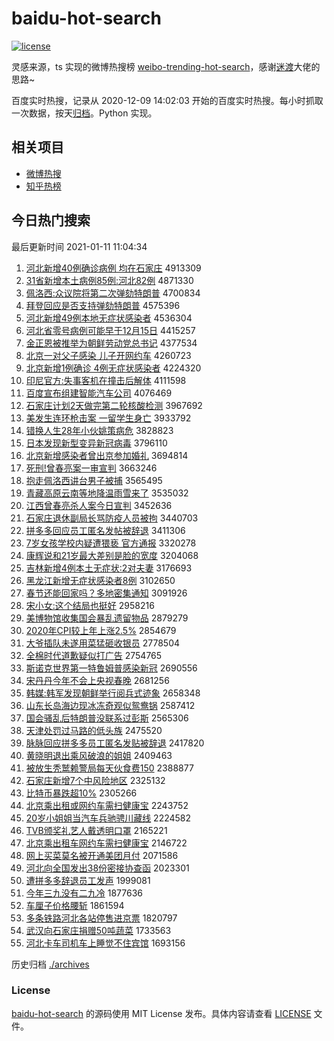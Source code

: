 # baidu-hot-search

[![license](https://img.shields.io/github/license/Arrackisarookie/baidu-hot-search)](https://github.com/Arrackisarookie/baidu-hot-search/blob/master/LICENSE)

灵感来源，ts 实现的微博热搜榜 [weibo-trending-hot-search](https://github.com/justjavac/weibo-trending-hot-search)，感谢[迷渡](https://github.com/justjavac)大佬的思路~

百度实时热搜，记录从 2020-12-09 14:02:03 开始的百度实时热搜。每小时抓取一次数据，按天[归档](./archives)。Python 实现。

## 相关项目
+ [微博热搜](https://github.com/Arrackisarookie/weibo-hot-search)
+ [知乎热榜](https://github.com/Arrackisarookie/zhihu-top-search)

## 今日热门搜索

<!-- Rank Begin -->

最后更新时间 2021-01-11 11:04:34

1. [河北新增40例确诊病例 均在石家庄](http://www.baidu.com/baidu?cl=3&tn=SE_baiduhomet8_jmjb7mjw&rsv_dl=fyb_top&fr=top1000&wd=%BA%D3%B1%B1%D0%C2%D4%F640%C0%FD%C8%B7%D5%EF%B2%A1%C0%FD%20%BE%F9%D4%DA%CA%AF%BC%D2%D7%AF) 4913309
1. [31省新增本土病例85例:河北82例](http://www.baidu.com/baidu?cl=3&tn=SE_baiduhomet8_jmjb7mjw&rsv_dl=fyb_top&fr=top1000&wd=31%CA%A1%D0%C2%D4%F6%B1%BE%CD%C1%B2%A1%C0%FD85%C0%FD%3A%BA%D3%B1%B182%C0%FD) 4871330
1. [佩洛西:众议院将第二次弹劾特朗普](http://www.baidu.com/baidu?cl=3&tn=SE_baiduhomet8_jmjb7mjw&rsv_dl=fyb_top&fr=top1000&wd=%C5%E5%C2%E5%CE%F7%3A%D6%DA%D2%E9%D4%BA%BD%AB%B5%DA%B6%FE%B4%CE%B5%AF%DB%C0%CC%D8%C0%CA%C6%D5) 4700834
1. [拜登回应是否支持弹劾特朗普](http://www.baidu.com/baidu?cl=3&tn=SE_baiduhomet8_jmjb7mjw&rsv_dl=fyb_top&fr=top1000&wd=%B0%DD%B5%C7%BB%D8%D3%A6%CA%C7%B7%F1%D6%A7%B3%D6%B5%AF%DB%C0%CC%D8%C0%CA%C6%D5) 4575396
1. [河北新增49例本地无症状感染者](http://www.baidu.com/baidu?cl=3&tn=SE_baiduhomet8_jmjb7mjw&rsv_dl=fyb_top&fr=top1000&wd=%BA%D3%B1%B1%D0%C2%D4%F649%C0%FD%B1%BE%B5%D8%CE%DE%D6%A2%D7%B4%B8%D0%C8%BE%D5%DF) 4536304
1. [河北省零号病例可能早于12月15日](http://www.baidu.com/baidu?cl=3&tn=SE_baiduhomet8_jmjb7mjw&rsv_dl=fyb_top&fr=top1000&wd=%BA%D3%B1%B1%CA%A1%C1%E3%BA%C5%B2%A1%C0%FD%BF%C9%C4%DC%D4%E7%D3%DA12%D4%C215%C8%D5) 4415257
1. [金正恩被推举为朝鲜劳动党总书记](http://www.baidu.com/baidu?cl=3&tn=SE_baiduhomet8_jmjb7mjw&rsv_dl=fyb_top&fr=top1000&wd=%BD%F0%D5%FD%B6%F7%B1%BB%CD%C6%BE%D9%CE%AA%B3%AF%CF%CA%C0%CD%B6%AF%B5%B3%D7%DC%CA%E9%BC%C7) 4377534
1. [北京一对父子感染 儿子开网约车](http://www.baidu.com/baidu?cl=3&tn=SE_baiduhomet8_jmjb7mjw&rsv_dl=fyb_top&fr=top1000&wd=%B1%B1%BE%A9%D2%BB%B6%D4%B8%B8%D7%D3%B8%D0%C8%BE%20%B6%F9%D7%D3%BF%AA%CD%F8%D4%BC%B3%B5) 4260723
1. [北京新增1例确诊 4例无症状感染者](http://www.baidu.com/baidu?cl=3&tn=SE_baiduhomet8_jmjb7mjw&rsv_dl=fyb_top&fr=top1000&wd=%B1%B1%BE%A9%D0%C2%D4%F61%C0%FD%C8%B7%D5%EF%204%C0%FD%CE%DE%D6%A2%D7%B4%B8%D0%C8%BE%D5%DF) 4224320
1. [印尼官方:失事客机在撞击后解体](http://www.baidu.com/baidu?cl=3&tn=SE_baiduhomet8_jmjb7mjw&rsv_dl=fyb_top&fr=top1000&wd=%D3%A1%C4%E1%B9%D9%B7%BD%3A%CA%A7%CA%C2%BF%CD%BB%FA%D4%DA%D7%B2%BB%F7%BA%F3%BD%E2%CC%E5) 4111598
1. [百度宣布组建智能汽车公司](http://www.baidu.com/baidu?cl=3&tn=SE_baiduhomet8_jmjb7mjw&rsv_dl=fyb_top&fr=top1000&wd=%B0%D9%B6%C8%D0%FB%B2%BC%D7%E9%BD%A8%D6%C7%C4%DC%C6%FB%B3%B5%B9%AB%CB%BE) 4076469
1. [石家庄计划2天做完第二轮核酸检测](http://www.baidu.com/baidu?cl=3&tn=SE_baiduhomet8_jmjb7mjw&rsv_dl=fyb_top&fr=top1000&wd=%CA%AF%BC%D2%D7%AF%BC%C6%BB%AE2%CC%EC%D7%F6%CD%EA%B5%DA%B6%FE%C2%D6%BA%CB%CB%E1%BC%EC%B2%E2) 3967692
1. [美发生连环枪击案 一留学生身亡](http://www.baidu.com/baidu?cl=3&tn=SE_baiduhomet8_jmjb7mjw&rsv_dl=fyb_top&fr=top1000&wd=%C3%C0%B7%A2%C9%FA%C1%AC%BB%B7%C7%B9%BB%F7%B0%B8%20%D2%BB%C1%F4%D1%A7%C9%FA%C9%ED%CD%F6) 3933792
1. [错换人生28年小伙姚策病危](http://www.baidu.com/baidu?cl=3&tn=SE_baiduhomet8_jmjb7mjw&rsv_dl=fyb_top&fr=top1000&wd=%B4%ED%BB%BB%C8%CB%C9%FA28%C4%EA%D0%A1%BB%EF%D2%A6%B2%DF%B2%A1%CE%A3) 3828823
1. [日本发现新型变异新冠病毒](http://www.baidu.com/baidu?cl=3&tn=SE_baiduhomet8_jmjb7mjw&rsv_dl=fyb_top&fr=top1000&wd=%C8%D5%B1%BE%B7%A2%CF%D6%D0%C2%D0%CD%B1%E4%D2%EC%D0%C2%B9%DA%B2%A1%B6%BE) 3796110
1. [北京新增感染者曾出京参加婚礼](http://www.baidu.com/baidu?cl=3&tn=SE_baiduhomet8_jmjb7mjw&rsv_dl=fyb_top&fr=top1000&wd=%B1%B1%BE%A9%D0%C2%D4%F6%B8%D0%C8%BE%D5%DF%D4%F8%B3%F6%BE%A9%B2%CE%BC%D3%BB%E9%C0%F1) 3694814
1. [死刑!曾春亮案一审宣判](http://www.baidu.com/baidu?cl=3&tn=SE_baiduhomet8_jmjb7mjw&rsv_dl=fyb_top&fr=top1000&wd=%CB%C0%D0%CC%21%D4%F8%B4%BA%C1%C1%B0%B8%D2%BB%C9%F3%D0%FB%C5%D0) 3663246
1. [抱走佩洛西讲台男子被捕](http://www.baidu.com/baidu?cl=3&tn=SE_baiduhomet8_jmjb7mjw&rsv_dl=fyb_top&fr=top1000&wd=%B1%A7%D7%DF%C5%E5%C2%E5%CE%F7%BD%B2%CC%A8%C4%D0%D7%D3%B1%BB%B2%B6) 3565495
1. [青藏高原云南等地降温雨雪来了](http://www.baidu.com/baidu?cl=3&tn=SE_baiduhomet8_jmjb7mjw&rsv_dl=fyb_top&fr=top1000&wd=%C7%E0%B2%D8%B8%DF%D4%AD%D4%C6%C4%CF%B5%C8%B5%D8%BD%B5%CE%C2%D3%EA%D1%A9%C0%B4%C1%CB) 3535032
1. [江西曾春亮杀人案今日宣判](http://www.baidu.com/baidu?cl=3&tn=SE_baiduhomet8_jmjb7mjw&rsv_dl=fyb_top&fr=top1000&wd=%BD%AD%CE%F7%D4%F8%B4%BA%C1%C1%C9%B1%C8%CB%B0%B8%BD%F1%C8%D5%D0%FB%C5%D0) 3452636
1. [石家庄退休副局长骂防疫人员被拘](http://www.baidu.com/baidu?cl=3&tn=SE_baiduhomet8_jmjb7mjw&rsv_dl=fyb_top&fr=top1000&wd=%CA%AF%BC%D2%D7%AF%CD%CB%D0%DD%B8%B1%BE%D6%B3%A4%C2%EE%B7%C0%D2%DF%C8%CB%D4%B1%B1%BB%BE%D0) 3440703
1. [拼多多回应员工匿名发帖被辞退](http://www.baidu.com/baidu?cl=3&tn=SE_baiduhomet8_jmjb7mjw&rsv_dl=fyb_top&fr=top1000&wd=%C6%B4%B6%E0%B6%E0%BB%D8%D3%A6%D4%B1%B9%A4%C4%E4%C3%FB%B7%A2%CC%FB%B1%BB%B4%C7%CD%CB) 3411306
1. [7岁女孩学校内疑遭猥亵 官方通报](http://www.baidu.com/baidu?cl=3&tn=SE_baiduhomet8_jmjb7mjw&rsv_dl=fyb_top&fr=top1000&wd=7%CB%EA%C5%AE%BA%A2%D1%A7%D0%A3%C4%DA%D2%C9%D4%E2%E2%AB%D9%F4%20%B9%D9%B7%BD%CD%A8%B1%A8) 3320278
1. [康辉说和21岁最大差别是脸的宽度](http://www.baidu.com/baidu?cl=3&tn=SE_baiduhomet8_jmjb7mjw&rsv_dl=fyb_top&fr=top1000&wd=%BF%B5%BB%D4%CB%B5%BA%CD21%CB%EA%D7%EE%B4%F3%B2%EE%B1%F0%CA%C7%C1%B3%B5%C4%BF%ED%B6%C8) 3204068
1. [吉林新增4例本土无症状:2对夫妻](http://www.baidu.com/baidu?cl=3&tn=SE_baiduhomet8_jmjb7mjw&rsv_dl=fyb_top&fr=top1000&wd=%BC%AA%C1%D6%D0%C2%D4%F64%C0%FD%B1%BE%CD%C1%CE%DE%D6%A2%D7%B4%3A2%B6%D4%B7%F2%C6%DE) 3176693
1. [黑龙江新增无症状感染者8例](http://www.baidu.com/baidu?cl=3&tn=SE_baiduhomet8_jmjb7mjw&rsv_dl=fyb_top&fr=top1000&wd=%BA%DA%C1%FA%BD%AD%D0%C2%D4%F6%CE%DE%D6%A2%D7%B4%B8%D0%C8%BE%D5%DF8%C0%FD) 3102650
1. [春节还能回家吗？多地密集通知](http://www.baidu.com/baidu?cl=3&tn=SE_baiduhomet8_jmjb7mjw&rsv_dl=fyb_top&fr=top1000&wd=%B4%BA%BD%DA%BB%B9%C4%DC%BB%D8%BC%D2%C2%F0%A3%BF%B6%E0%B5%D8%C3%DC%BC%AF%CD%A8%D6%AA) 3091926
1. [宋小女:这个结局也挺好](http://www.baidu.com/baidu?cl=3&tn=SE_baiduhomet8_jmjb7mjw&rsv_dl=fyb_top&fr=top1000&wd=%CB%CE%D0%A1%C5%AE%3A%D5%E2%B8%F6%BD%E1%BE%D6%D2%B2%CD%A6%BA%C3) 2958216
1. [美博物馆收集国会暴乱遗留物品](http://www.baidu.com/baidu?cl=3&tn=SE_baiduhomet8_jmjb7mjw&rsv_dl=fyb_top&fr=top1000&wd=%C3%C0%B2%A9%CE%EF%B9%DD%CA%D5%BC%AF%B9%FA%BB%E1%B1%A9%C2%D2%D2%C5%C1%F4%CE%EF%C6%B7) 2879279
1. [2020年CPI较上年上涨2.5%](http://www.baidu.com/baidu?cl=3&tn=SE_baiduhomet8_jmjb7mjw&rsv_dl=fyb_top&fr=top1000&wd=2020%C4%EACPI%BD%CF%C9%CF%C4%EA%C9%CF%D5%C72.5%25) 2854679
1. [大爷插队未遂用菜猛砸收银员](http://www.baidu.com/baidu?cl=3&tn=SE_baiduhomet8_jmjb7mjw&rsv_dl=fyb_top&fr=top1000&wd=%B4%F3%D2%AF%B2%E5%B6%D3%CE%B4%CB%EC%D3%C3%B2%CB%C3%CD%D4%D2%CA%D5%D2%F8%D4%B1) 2778504
1. [全棉时代道歉疑似打广告](http://www.baidu.com/baidu?cl=3&tn=SE_baiduhomet8_jmjb7mjw&rsv_dl=fyb_top&fr=top1000&wd=%C8%AB%C3%DE%CA%B1%B4%FA%B5%C0%C7%B8%D2%C9%CB%C6%B4%F2%B9%E3%B8%E6) 2754765
1. [斯诺克世界第一特鲁姆普感染新冠](http://www.baidu.com/baidu?cl=3&tn=SE_baiduhomet8_jmjb7mjw&rsv_dl=fyb_top&fr=top1000&wd=%CB%B9%C5%B5%BF%CB%CA%C0%BD%E7%B5%DA%D2%BB%CC%D8%C2%B3%C4%B7%C6%D5%B8%D0%C8%BE%D0%C2%B9%DA) 2690556
1. [宋丹丹今年不会上央视春晚](http://www.baidu.com/baidu?cl=3&tn=SE_baiduhomet8_jmjb7mjw&rsv_dl=fyb_top&fr=top1000&wd=%CB%CE%B5%A4%B5%A4%BD%F1%C4%EA%B2%BB%BB%E1%C9%CF%D1%EB%CA%D3%B4%BA%CD%ED) 2681256
1. [韩媒:韩军发现朝鲜举行阅兵式迹象](http://www.baidu.com/baidu?cl=3&tn=SE_baiduhomet8_jmjb7mjw&rsv_dl=fyb_top&fr=top1000&wd=%BA%AB%C3%BD%3A%BA%AB%BE%FC%B7%A2%CF%D6%B3%AF%CF%CA%BE%D9%D0%D0%D4%C4%B1%F8%CA%BD%BC%A3%CF%F3) 2658348
1. [山东长岛海边现冰冻奇观似鸳鸯锅](http://www.baidu.com/baidu?cl=3&tn=SE_baiduhomet8_jmjb7mjw&rsv_dl=fyb_top&fr=top1000&wd=%C9%BD%B6%AB%B3%A4%B5%BA%BA%A3%B1%DF%CF%D6%B1%F9%B6%B3%C6%E6%B9%DB%CB%C6%D4%A7%D1%EC%B9%F8) 2587412
1. [国会骚乱后特朗普没联系过彭斯](http://www.baidu.com/baidu?cl=3&tn=SE_baiduhomet8_jmjb7mjw&rsv_dl=fyb_top&fr=top1000&wd=%B9%FA%BB%E1%C9%A7%C2%D2%BA%F3%CC%D8%C0%CA%C6%D5%C3%BB%C1%AA%CF%B5%B9%FD%C5%ED%CB%B9) 2565306
1. [天津处罚过马路的低头族](http://www.baidu.com/baidu?cl=3&tn=SE_baiduhomet8_jmjb7mjw&rsv_dl=fyb_top&fr=top1000&wd=%CC%EC%BD%F2%B4%A6%B7%A3%B9%FD%C2%ED%C2%B7%B5%C4%B5%CD%CD%B7%D7%E5) 2475520
1. [脉脉回应拼多多员工匿名发贴被辞退](http://www.baidu.com/baidu?cl=3&tn=SE_baiduhomet8_jmjb7mjw&rsv_dl=fyb_top&fr=top1000&wd=%C2%F6%C2%F6%BB%D8%D3%A6%C6%B4%B6%E0%B6%E0%D4%B1%B9%A4%C4%E4%C3%FB%B7%A2%CC%F9%B1%BB%B4%C7%CD%CB) 2417820
1. [黄晓明退出乘风破浪的姐姐](http://www.baidu.com/baidu?cl=3&tn=SE_baiduhomet8_jmjb7mjw&rsv_dl=fyb_top&fr=top1000&wd=%BB%C6%CF%FE%C3%F7%CD%CB%B3%F6%B3%CB%B7%E7%C6%C6%C0%CB%B5%C4%BD%E3%BD%E3) 2409463
1. [被放生秃鹫赖警局每天伙食费150](http://www.baidu.com/baidu?cl=3&tn=SE_baiduhomet8_jmjb7mjw&rsv_dl=fyb_top&fr=top1000&wd=%B1%BB%B7%C5%C9%FA%CD%BA%F0%D5%C0%B5%BE%AF%BE%D6%C3%BF%CC%EC%BB%EF%CA%B3%B7%D1150) 2388877
1. [石家庄新增7个中风险地区](http://www.baidu.com/baidu?cl=3&tn=SE_baiduhomet8_jmjb7mjw&rsv_dl=fyb_top&fr=top1000&wd=%CA%AF%BC%D2%D7%AF%D0%C2%D4%F67%B8%F6%D6%D0%B7%E7%CF%D5%B5%D8%C7%F8) 2325132
1. [比特币暴跌超10%](http://www.baidu.com/baidu?cl=3&tn=SE_baiduhomet8_jmjb7mjw&rsv_dl=fyb_top&fr=top1000&wd=%B1%C8%CC%D8%B1%D2%B1%A9%B5%F8%B3%AC10%25) 2305266
1. [北京乘出租或网约车需扫健康宝](http://www.baidu.com/baidu?cl=3&tn=SE_baiduhomet8_jmjb7mjw&rsv_dl=fyb_top&fr=top1000&wd=%B1%B1%BE%A9%B3%CB%B3%F6%D7%E2%BB%F2%CD%F8%D4%BC%B3%B5%D0%E8%C9%A8%BD%A1%BF%B5%B1%A6) 2243752
1. [20岁小姐姐当汽车兵驰骋川藏线](http://www.baidu.com/baidu?cl=3&tn=SE_baiduhomet8_jmjb7mjw&rsv_dl=fyb_top&fr=top1000&wd=20%CB%EA%D0%A1%BD%E3%BD%E3%B5%B1%C6%FB%B3%B5%B1%F8%B3%DB%B3%D2%B4%A8%B2%D8%CF%DF) 2224582
1. [TVB颁奖礼艺人戴透明口罩](http://www.baidu.com/baidu?cl=3&tn=SE_baiduhomet8_jmjb7mjw&rsv_dl=fyb_top&fr=top1000&wd=TVB%B0%E4%BD%B1%C0%F1%D2%D5%C8%CB%B4%F7%CD%B8%C3%F7%BF%DA%D5%D6) 2165221
1. [北京乘出租车网约车需扫健康宝](http://www.baidu.com/baidu?cl=3&tn=SE_baiduhomet8_jmjb7mjw&rsv_dl=fyb_top&fr=top1000&wd=%B1%B1%BE%A9%B3%CB%B3%F6%D7%E2%B3%B5%CD%F8%D4%BC%B3%B5%D0%E8%C9%A8%BD%A1%BF%B5%B1%A6) 2146722
1. [网上买菜莫名被开通美团月付](http://www.baidu.com/baidu?cl=3&tn=SE_baiduhomet8_jmjb7mjw&rsv_dl=fyb_top&fr=top1000&wd=%CD%F8%C9%CF%C2%F2%B2%CB%C4%AA%C3%FB%B1%BB%BF%AA%CD%A8%C3%C0%CD%C5%D4%C2%B8%B6) 2071586
1. [河北向全国发出38份密接协查函](http://www.baidu.com/baidu?cl=3&tn=SE_baiduhomet8_jmjb7mjw&rsv_dl=fyb_top&fr=top1000&wd=%BA%D3%B1%B1%CF%F2%C8%AB%B9%FA%B7%A2%B3%F638%B7%DD%C3%DC%BD%D3%D0%AD%B2%E9%BA%AF) 2023301
1. [遭拼多多辞退员工发声](http://www.baidu.com/baidu?cl=3&tn=SE_baiduhomet8_jmjb7mjw&rsv_dl=fyb_top&fr=top1000&wd=%D4%E2%C6%B4%B6%E0%B6%E0%B4%C7%CD%CB%D4%B1%B9%A4%B7%A2%C9%F9) 1999081
1. [今年三九没有二九冷](http://www.baidu.com/baidu?cl=3&tn=SE_baiduhomet8_jmjb7mjw&rsv_dl=fyb_top&fr=top1000&wd=%BD%F1%C4%EA%C8%FD%BE%C5%C3%BB%D3%D0%B6%FE%BE%C5%C0%E4) 1877636
1. [车厘子价格腰斩](http://www.baidu.com/baidu?cl=3&tn=SE_baiduhomet8_jmjb7mjw&rsv_dl=fyb_top&fr=top1000&wd=%B3%B5%C0%E5%D7%D3%BC%DB%B8%F1%D1%FC%D5%B6) 1861594
1. [多条铁路河北各站停售进京票](http://www.baidu.com/baidu?cl=3&tn=SE_baiduhomet8_jmjb7mjw&rsv_dl=fyb_top&fr=top1000&wd=%B6%E0%CC%F5%CC%FA%C2%B7%BA%D3%B1%B1%B8%F7%D5%BE%CD%A3%CA%DB%BD%F8%BE%A9%C6%B1) 1820797
1. [武汉向石家庄捐赠50吨蔬菜](http://www.baidu.com/baidu?cl=3&tn=SE_baiduhomet8_jmjb7mjw&rsv_dl=fyb_top&fr=top1000&wd=%CE%E4%BA%BA%CF%F2%CA%AF%BC%D2%D7%AF%BE%E8%D4%F950%B6%D6%CA%DF%B2%CB) 1733563
1. [河北卡车司机车上睡觉不住宾馆](http://www.baidu.com/baidu?cl=3&tn=SE_baiduhomet8_jmjb7mjw&rsv_dl=fyb_top&fr=top1000&wd=%BA%D3%B1%B1%BF%A8%B3%B5%CB%BE%BB%FA%B3%B5%C9%CF%CB%AF%BE%F5%B2%BB%D7%A1%B1%F6%B9%DD) 1693156
<!-- Rank End -->

历史归档 [./archives](./archives)

### License

[baidu-hot-search](https://github.com/Arrackisarookie/baidu-hot-search) 的源码使用 MIT License 发布。具体内容请查看 [LICENSE](./LICENSE) 文件。
